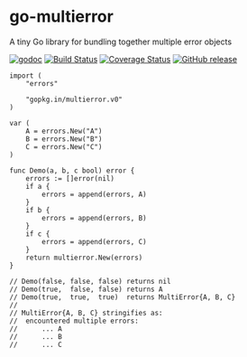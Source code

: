 # go-multierror
A tiny Go library for bundling together multiple error objects

[![godoc](https://chronos-tachyon.net/img/godoc-badge.svg)](https://godoc.org/github.com/go-multierror/multierror)
[![Build Status](https://travis-ci.org/go-multierror/multierror.svg?branch=master)](https://travis-ci.org/go-multierror/multierror)
[![Coverage Status](https://coveralls.io/repos/github/go-multierror/multierror/badge.svg?branch=master)](https://coveralls.io/github/go-multierror/multierror?branch=master)
[![GitHub release](https://img.shields.io/github/release/go-multierror/multierror.svg)]()

	import (
		"errors"
	
		"gopkg.in/multierror.v0"
	)
	
	var (
		A = errors.New("A")
		B = errors.New("B")
		C = errors.New("C")
	)
	
	func Demo(a, b, c bool) error {
		errors := []error(nil)
		if a {
			errors = append(errors, A)
		}
		if b {
			errors = append(errors, B)
		}
		if c {
			errors = append(errors, C)
		}
		return multierror.New(errors)
	}

	// Demo(false, false, false) returns nil
	// Demo(true,  false, false) returns A
	// Demo(true,  true,  true)  returns MultiError{A, B, C}
	//
	// MultiError{A, B, C} stringifies as:
	//	encountered multiple errors:
	//		... A
	//		... B
	//		... C
